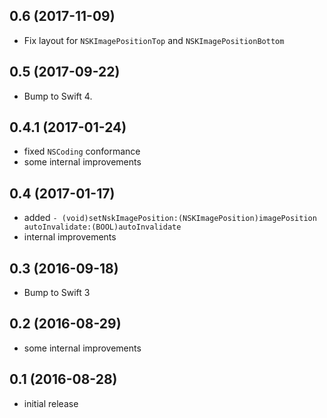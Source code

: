 ## 0.6 (2017-11-09)
- Fix layout for `NSKImagePositionTop` and `NSKImagePositionBottom`

## 0.5 (2017-09-22)

- Bump to Swift 4.

## 0.4.1 (2017-01-24)

- fixed `NSCoding` conformance
- some internal improvements

## 0.4 (2017-01-17)

- added `- (void)setNskImagePosition:(NSKImagePosition)imagePosition autoInvalidate:(BOOL)autoInvalidate`
- internal improvements

## 0.3 (2016-09-18)

- Bump to Swift 3

## 0.2 (2016-08-29)

- some internal improvements

## 0.1 (2016-08-28)

- initial release
